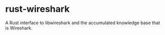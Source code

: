 # rust-wireshark

A Rust interface to libwireshark and the accumulated knowledge base that is Wireshark.